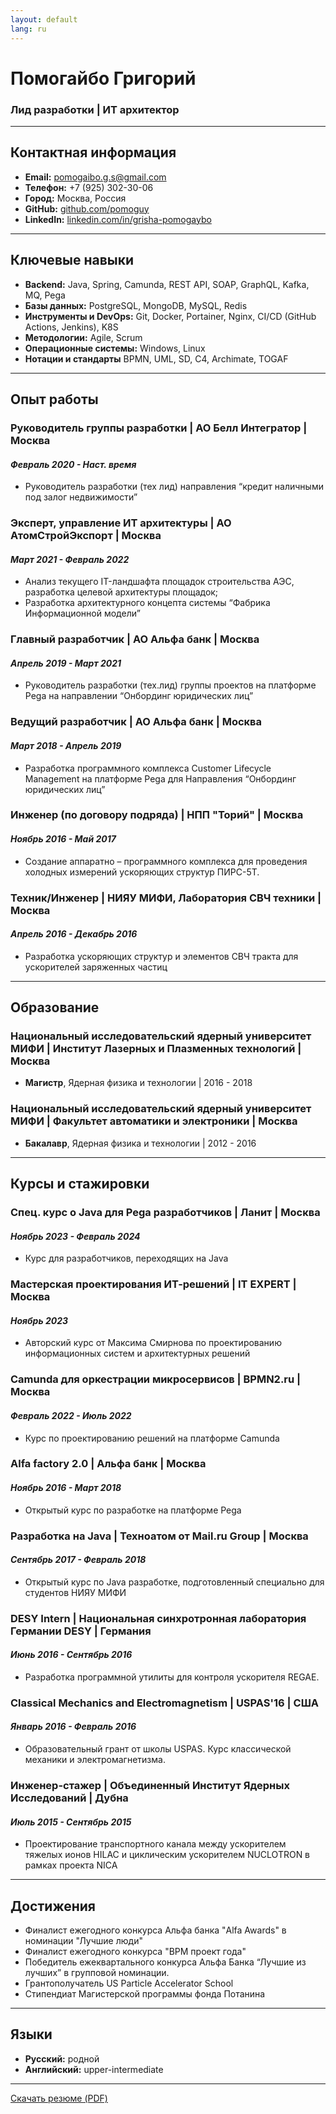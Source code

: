 ```yaml
---
layout: default
lang: ru
---
```


# Помогайбо Григорий

### Лид разработки | ИТ архитектор

---

## Контактная информация

* **Email:** [pomogaibo.g.s@gmail.com](mailto:pomogaibo.g.s@gmail.com)
* **Телефон:** +7 (925) 302-30-06
* **Город:** Москва, Россия
* **GitHub:** [github.com/pomoguy](https://github.com/pomoguy)
* **LinkedIn:** [linkedin.com/in/grisha-pomogaybo](https://linkedin.com/in/grisha-pomogaybo-9b84a0217)

---

## Ключевые навыки

* **Backend:** Java, Spring, Camunda, REST API, SOAP, GraphQL, Kafka, MQ, Pega
* **Базы данных:** PostgreSQL, MongoDB, MySQL, Redis
* **Инструменты и DevOps:** Git, Docker, Portainer, Nginx, CI/CD (GitHub Actions, Jenkins), K8S
* **Методологии:** Agile, Scrum
* **Операционные системы:** Windows, Linux
* **Нотации и стандарты** BPMN, UML, SD, C4, Archimate, TOGAF

---

## Опыт работы

### Руководитель группы разработки | АО Белл Интегратор | Москва

#### *Февраль 2020 - Наст. время*

* Руководитель разработки (тех лид) направления “кредит наличными под залог недвижимости”

### Эксперт, управление ИТ архитектуры | АО АтомСтройЭкспорт | Москва

#### *Март 2021 - Февраль 2022*

* Анализ текущего IT-ландшафта площадок строительства АЭС, разработка целевой архитектуры площадок;
* Разработка архитектурного концепта системы “Фабрика Информационной модели”

### Главный разработчик | АО Альфа банк | Москва

#### *Апрель 2019 - Март 2021*

* Руководитель разработки (тех.лид) группы проектов на платформе Pega на направлении “Онбординг юридических лиц”

### Ведущий разработчик | АО Альфа банк | Москва

#### *Март 2018 - Апрель 2019*

* Разработка программного комплекса Customer Lifecycle Management на платформе Pega для Направления “Онбординг
  юридических лиц”

### Инженер (по договору подряда) | НПП "Торий" | Москва

#### *Ноябрь 2016 - Май 2017*

* Создание аппаратно – программного комплекса для проведения холодных измерений ускоряющих структур ПИРС-5Т.

### Техник/Инженер | НИЯУ МИФИ, Лаборатория СВЧ техники | Москва

#### *Апрель 2016 - Декабрь 2016*

* Разработка ускоряющих структур и элементов СВЧ тракта для ускорителей заряженных частиц

---

## Образование

### Национальный исследовательский ядерный университет МИФИ | Институт Лазерных и Плазменных технологий | Москва

* **Магистр**, Ядерная физика и технологии | 2016 - 2018

### Национальный исследовательский ядерный университет МИФИ | Факультет автоматики и электроники | Москва

* **Бакалавр**, Ядерная физика и технологии | 2012 - 2016

---

## Курсы и стажировки

### Спец. курс о Java для Pega разработчиков | Ланит | Москва

#### *Ноябрь 2023 - Февраль 2024*

* Курс для разработчиков, переходящих на Java

### Мастерская проектирования ИТ-решений | IT EXPERT | Москва

#### *Ноябрь 2023*

* Авторский курс от Максима Смирнова по проектированию информационных систем и архитектурных решений

### Camunda для оркестрации микросервисов | BPMN2.ru | Москва

#### *Февраль 2022 - Июль 2022*

* Курс по проектированию решений на платформе Camunda

### Alfa factory 2.0 | Альфа банк | Москва

#### *Ноябрь 2016 - Март 2018*

* Открытый курс по разработке на платформе Pega

### Разработка на Java | Техноатом от Mail.ru Group | Москва

#### *Сентябрь 2017 - Февраль 2018*

* Открытый курс по Java разработке, подготовленный специально для студентов НИЯУ МИФИ

### DESY Intern | Национальная синхротронная лаборатория Германии DESY | Германия

#### *Июнь 2016 - Сентябрь 2016*

* Разработка программной утилиты для контроля ускорителя REGAE.

### Classical Mechanics and Electromagnetism | USPAS'16 | США

#### *Январь 2016 - Февраль 2016*

* Образовательный грант от школы USPAS. Курс классической механики и электромагнетизма.

### Инженер-стажер | Объединенный Институт Ядерных Исследований | Дубна

#### *Июль 2015 - Сентябрь 2015*

* Проектирование транспортного канала между ускорителем тяжелых ионов HILAC и циклическим ускорителем NUCLOTRON в рамках
  проекта NICA

---

## Достижения

* Финалист ежегодного конкурса Альфа банка "Alfa Awards" в номинации "Лучшие люди"
* Финалист ежегодного конкурса "BPM проект года"
* Победитель ежеквартального конкурса Альфа Банка “Лучшие из лучших” в групповой номинации.
* Грантополучатель US Particle Accelerator School
* Стипендиат Магистерской программы фонда Потанина

---

## Языки

* **Русский:** родной
* **Английский:** upper-intermediate

---

<a href="../resume_ru.pdf" class="download-btn" download>Скачать резюме (PDF)</a>